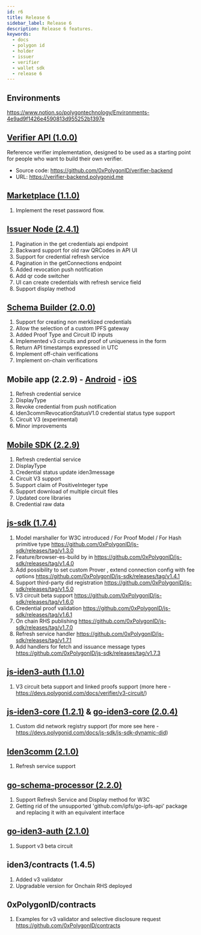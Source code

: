 ```yaml
---
id: r6
title: Release 6
sidebar_label: Release 6
description: Release 6 features.
keywords:
  - docs
  - polygon id
  - holder
  - issuer
  - verifier
  - wallet sdk
  - release 6
---
```


## Environments

https://www.notion.so/polygontechnology/Environments-4e9ad9f1426e4590813d955252b1397e

## [Verifier API (1.0.0)](https://github.com/0xPolygonID/verifier-backend/releases/tag/v1.0.0)

Reference verifier implementation, designed to be used as a starting point for people who want to build their own verifier.

- Source code: https://github.com/0xPolygonID/verifier-backend
- URL: https://verifier-backend.polygonid.me

## [Marketplace (1.1.0)](https://github.com/0xPolygonID/marketplace/releases/tag/v1.1.0)

1. Implement the reset password flow.

## [Issuer Node (2.4.1)](https://github.com/0xPolygonID/issuer-node/releases/tag/v2.4.1)

1. Pagination in the get credentials api endpoint
2. Backward support for old raw QRCodes in API UI
3. Support for credential refresh service
4. Pagination in the getConnections endpoint
5. Added revocation push notification
6. Add qr code switcher
7. UI can create credentials with refresh service field
8. Support display method

## [Schema Builder (2.0.0)](https://github.com/0xPolygonID/schema-builder/releases/tag/v2.0.0)

1. Support for creating non merklized credentials
2. Allow the selection of a custom IPFS gateway
3. Added Proof Type and Circuit ID inputs
4. Implemented v3 circuits and proof of uniqueness in the form
5. Return API timestamps expressed in UTC
6. Implement off-chain verifications
7. Implement on-chain verifications

## Mobile app (2.2.9) - [Android](https://play.google.com/store/apps/details?id=com.polygonid.wallet) - [iOS](https://apps.apple.com/us/app/polygon-id/id1629870183)
 
1. Refresh credential service
2. DisplayType
3. Revoke credential from push notification
4. Iden3commRevocationStatusV1.0 credential status type support
5. Circuit V3 (experimental)
6. Minor improvements

## [Mobile SDK (2.2.9)](https://github.com/0xPolygonID/polygonid-flutter-sdk/releases/tag/v2.2.9)

1. Refresh credential service
2. DisplayType
3. Credential status update iden3message
4. Circuit V3 support
5. Support claim of PositiveInteger type
6. Support download of multiple circuit files
7. Updated core libraries
8. Credential raw data

## [js-sdk (1.7.4)](https://github.com/0xPolygonID/js-sdk/releases/tag/v1.7.4)

1. Model marshaller for W3C introduced / For Proof Model / For Hash primitive type https://github.com/0xPolygonID/js-sdk/releases/tag/v1.3.0
2. Feature/browser-es-build by in https://github.com/0xPolygonID/js-sdk/releases/tag/v1.4.0
3. Add possibility to set custom Prover , extend connection config with fee options https://github.com/0xPolygonID/js-sdk/releases/tag/v1.4.1
4. Support third-party did registration https://github.com/0xPolygonID/js-sdk/releases/tag/v1.5.0
5. V3 circuit beta support https://github.com/0xPolygonID/js-sdk/releases/tag/v1.6.0
6. Credential proof validation https://github.com/0xPolygonID/js-sdk/releases/tag/v1.6.1
7. On chain RHS publishing https://github.com/0xPolygonID/js-sdk/releases/tag/v1.7.0
8. Refresh service handler https://github.com/0xPolygonID/js-sdk/releases/tag/v1.7.1
9. Add handlers for fetch and issuance message types https://github.com/0xPolygonID/js-sdk/releases/tag/v1.7.3

## [js-iden3-auth (1.1.0)](https://github.com/iden3/js-iden3-auth/releases/tag/v1.1.0)

1. V3 circuit beta support and linked proofs support (more here - https://devs.polygonid.com/docs/verifier/v3-circuit/)

## [js-iden3-core (1.2.1)](https://github.com/iden3/js-iden3-core/releases/tag/v1.2.1) & [go-iden3-core (2.0.4)](https://github.com/iden3/go-iden3-core/releases/tag/v2.0.4)

1. Custom did network registry support (for more see here - https://devs.polygonid.com/docs/js-sdk/js-sdk-dynamic-did)

## [Iden3comm (2.1.0)](https://github.com/iden3/iden3comm/releases/tag/v2.1.0)

1. Refresh service support

## [go-schema-processor (2.2.0)](https://github.com/iden3/go-schema-processor/releases/tag/v2.2.0)

1. Support Refresh Service and Display method for W3C
2. Getting rid of the unsupported 'github.com/ipfs/go-ipfs-api' package and replacing it with an equivalent interface

## [go-iden3-auth (2.1.0)](https://github.com/iden3/go-iden3-auth/releases/tag/v2.1.0)

1. Support v3 beta circuit

## iden3/contracts (1.4.5)

1. Added v3 validator
2. Upgradable version for Onchain RHS deployed

## 0xPolygonID/contracts

1. Examples for v3 validator and selective disclosure request https://github.com/0xPolygonID/contracts